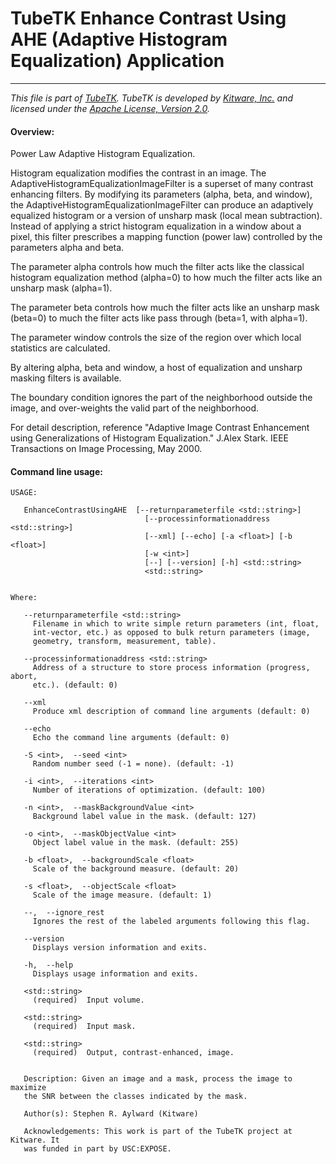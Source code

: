 TubeTK Enhance Contrast Using AHE (Adaptive Histogram Equalization) Application
===============================================================================

---
*This file is part of [TubeTK](http://www.tubetk.org). TubeTK is developed by [Kitware, Inc.](http://www.kitware.com) and licensed under the [Apache License, Version 2.0](http://www.apache.org/licenses/LICENSE-2.0).*


#### Overview:

Power Law Adaptive Histogram Equalization.

Histogram equalization modifies the contrast in an image. The AdaptiveHistogramEqualizationImageFilter is a superset of many contrast enhancing filters. By modifying its parameters (alpha, beta, and window), the AdaptiveHistogramEqualizationImageFilter can produce an adaptively equalized histogram or a version of unsharp mask (local mean subtraction). Instead of applying a strict histogram equalization in a window about a pixel, this filter prescribes a mapping function (power law) controlled by the parameters alpha and beta.

The parameter alpha controls how much the filter acts like the classical histogram equalization method (alpha=0) to how much the filter acts like an unsharp mask (alpha=1).

The parameter beta controls how much the filter acts like an unsharp mask (beta=0) to much the filter acts like pass through (beta=1, with alpha=1).

The parameter window controls the size of the region over which local statistics are calculated.

By altering alpha, beta and window, a host of equalization and unsharp masking filters is available.

The boundary condition ignores the part of the neighborhood outside the image, and over-weights the valid part of the neighborhood.

For detail description, reference "Adaptive Image Contrast Enhancement using Generalizations of Histogram Equalization." J.Alex Stark. IEEE Transactions on Image Processing, May 2000.

#### Command line usage:

```
USAGE:

   EnhanceContrastUsingAHE  [--returnparameterfile <std::string>]
                              [--processinformationaddress <std::string>]
                              [--xml] [--echo] [-a <float>] [-b <float>]
                              [-w <int>]
                              [--] [--version] [-h] <std::string>
                              <std::string>


Where:

   --returnparameterfile <std::string>
     Filename in which to write simple return parameters (int, float,
     int-vector, etc.) as opposed to bulk return parameters (image,
     geometry, transform, measurement, table).

   --processinformationaddress <std::string>
     Address of a structure to store process information (progress, abort,
     etc.). (default: 0)

   --xml
     Produce xml description of command line arguments (default: 0)

   --echo
     Echo the command line arguments (default: 0)

   -S <int>,  --seed <int>
     Random number seed (-1 = none). (default: -1)

   -i <int>,  --iterations <int>
     Number of iterations of optimization. (default: 100)

   -n <int>,  --maskBackgroundValue <int>
     Background label value in the mask. (default: 127)

   -o <int>,  --maskObjectValue <int>
     Object label value in the mask. (default: 255)

   -b <float>,  --backgroundScale <float>
     Scale of the background measure. (default: 20)

   -s <float>,  --objectScale <float>
     Scale of the image measure. (default: 1)

   --,  --ignore_rest
     Ignores the rest of the labeled arguments following this flag.

   --version
     Displays version information and exits.

   -h,  --help
     Displays usage information and exits.

   <std::string>
     (required)  Input volume.

   <std::string>
     (required)  Input mask.

   <std::string>
     (required)  Output, contrast-enhanced, image.


   Description: Given an image and a mask, process the image to maximize
   the SNR between the classes indicated by the mask.

   Author(s): Stephen R. Aylward (Kitware)

   Acknowledgements: This work is part of the TubeTK project at Kitware. It
   was funded in part by USC:EXPOSE.
```
